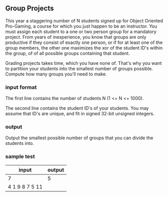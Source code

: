 ## Group Projects

This year a staggering number of N students signed up for Object Oriented Pro-Gaming,
a course for which you just happen to be an instructor. You must assign each student
to a one or two person group for a mandatory project. From years of inexperience,
you know that groups are only productive if they consist of exactly one person, or
if for at least one of the group members, the other one maximizes the xor of the student
ID's within the group, of of all possible groups containing that student.

Grading projects takes time, which you have none of. That's why you want to partition
your students into the smallest number of groups possible. Compute how many groups
you'll need to make.

### input format
The first line contains the number of students N (1 <= N <= 1000).

The second line contains the student ID's of your students. You may assume that 
ID's are unique, and fit in signed 32-bit unsigned integers.

### output
Output the smallest possible number of groups that you can divide the students into.

### sample test
input | output
---|---
7 | 5
4 1 9 8 7 5 11 |


